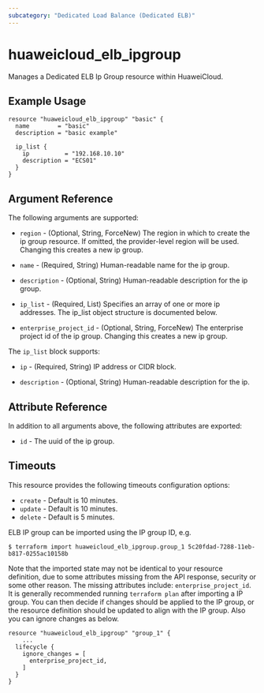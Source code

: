 ```yaml
---
subcategory: "Dedicated Load Balance (Dedicated ELB)"
---
```


# huaweicloud_elb_ipgroup

Manages a Dedicated ELB Ip Group resource within HuaweiCloud.

## Example Usage

```hcl
resource "huaweicloud_elb_ipgroup" "basic" {
  name        = "basic"
  description = "basic example"

  ip_list {
    ip          = "192.168.10.10"
    description = "ECS01"
  }
}
```

## Argument Reference

The following arguments are supported:

* `region` - (Optional, String, ForceNew) The region in which to create the ip group resource. If omitted, the
  provider-level region will be used. Changing this creates a new ip group.

* `name` - (Required, String) Human-readable name for the ip group.

* `description` - (Optional, String) Human-readable description for the ip group.

* `ip_list` - (Required, List) Specifies an array of one or more ip addresses. The ip_list object structure is
  documented below.

* `enterprise_project_id` - (Optional, String, ForceNew) The enterprise project id of the ip group. Changing this
  creates a new ip group.

The `ip_list` block supports:

* `ip` - (Required, String) IP address or CIDR block.

* `description` - (Optional, String) Human-readable description for the ip.

## Attribute Reference

In addition to all arguments above, the following attributes are exported:

* `id` - The uuid of the ip group.

## Timeouts

This resource provides the following timeouts configuration options:

* `create` - Default is 10 minutes.
* `update` - Default is 10 minutes.
* `delete` - Default is 5 minutes.

ELB IP group can be imported using the IP group ID, e.g.

```
$ terraform import huaweicloud_elb_ipgroup.group_1 5c20fdad-7288-11eb-b817-0255ac10158b
```

Note that the imported state may not be identical to your resource definition, due to some attributes missing from the
API response, security or some other reason. The missing attributes include: `enterprise_project_id`.
It is generally recommended running `terraform plan` after importing a IP group.
You can then decide if changes should be applied to the IP group, or the resource
definition should be updated to align with the IP group. Also you can ignore changes as below.

```
resource "huaweicloud_elb_ipgroup" "group_1" {
    ...
  lifecycle {
    ignore_changes = [
      enterprise_project_id,
    ]
  }
}
```
